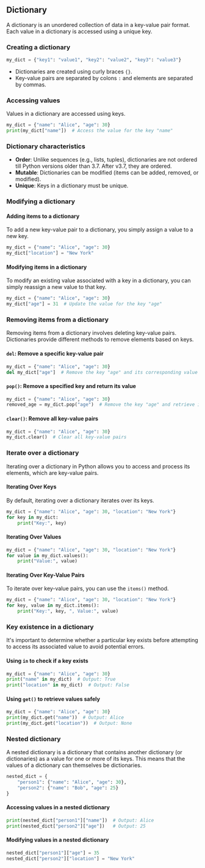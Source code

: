 ## Dictionary

A dictionary is an unordered collection of data in a key-value pair format.  
Each value in a dictionary is accessed using a unique key.

### Creating a dictionary
```python
my_dict = {"key1": "value1", "key2": "value2", "key3": "value3"}
```
- Dictionaries are created using curly braces `{}`.
- Key-value pairs are separated by colons `:` and elements are separated by commas.

### Accessing values
Values in a dictionary are accessed using keys.

```python
my_dict = {"name": "Alice", "age": 30}
print(my_dict["name"])  # Access the value for the key "name"
```

### Dictionary characteristics
- **Order**: Unlike sequences (e.g., lists, tuples), dictionaries are not ordered till Python versions older than 3.7. After v3.7, they are ordered.
- **Mutable**: Dictionaries can be modified (items can be added, removed, or modified).
- **Unique**: Keys in a dictionary must be unique.

### Modifying a dictionary
#### Adding items to a dictionary
To add a new key-value pair to a dictionary, you simply assign a value to a new key.

```python
my_dict = {"name": "Alice", "age": 30}
my_dict["location"] = "New York"
```

#### Modifying items in a dictionary
To modify an existing value associated with a key in a dictionary, you can simply reassign a new value to that key.

```python
my_dict = {"name": "Alice", "age": 30}
my_dict["age"] = 31  # Update the value for the key "age"
```

### Removing items from a dictionary
Removing items from a dictionary involves deleting key-value pairs. Dictionaries provide different methods to remove elements based on keys.

#### `del`: Remove a specific key-value pair
```python
my_dict = {"name": "Alice", "age": 30}
del my_dict["age"]  # Remove the key "age" and its corresponding value
```

#### `pop()`: Remove a specified key and return its value
```python
my_dict = {"name": "Alice", "age": 30}
removed_age = my_dict.pop("age")  # Remove the key "age" and retrieve its value
```

#### `clear()`: Remove all key-value pairs
```python
my_dict = {"name": "Alice", "age": 30}
my_dict.clear()  # Clear all key-value pairs
```

### Iterate over a dictionary
Iterating over a dictionary in Python allows you to access and process its elements, which are key-value pairs.

#### Iterating Over Keys
By default, iterating over a dictionary iterates over its keys.
```python
my_dict = {"name": "Alice", "age": 30, "location": "New York"}
for key in my_dict:
    print("Key:", key)
```

#### Iterating Over Values
```python
my_dict = {"name": "Alice", "age": 30, "location": "New York"}
for value in my_dict.values():
    print("Value:", value)
```

#### Iterating Over Key-Value Pairs
To iterate over key-value pairs, you can use the `items()` method.
```python
my_dict = {"name": "Alice", "age": 30, "location": "New York"}
for key, value in my_dict.items():
    print("Key:", key, ", Value:", value)
```

### Key existence in a dictionary
It's important to determine whether a particular key exists before attempting to access its associated value to avoid potential errors.

#### Using `in` to check if a key exists
```python
my_dict = {"name": "Alice", "age": 30}
print("name" in my_dict)  # Output: True
print("location" in my_dict)  # Output: False
```

#### Using `get()` to retrieve values safely
```python
my_dict = {"name": "Alice", "age": 30}
print(my_dict.get("name"))  # Output: Alice
print(my_dict.get("location"))  # Output: None
```

### Nested dictionary
A nested dictionary is a dictionary that contains another dictionary (or dictionaries) as a value for one or more of its keys. This means that the values of a dictionary can themselves be dictionaries.

```python
nested_dict = {
    "person1": {"name": "Alice", "age": 30},
    "person2": {"name": "Bob", "age": 25}
}
```

#### Accessing values in a nested dictionary
```python
print(nested_dict["person1"]["name"])  # Output: Alice
print(nested_dict["person2"]["age"])   # Output: 25
```

#### Modifying values in a nested dictionary
```python
nested_dict["person1"]["age"] = 35
nested_dict["person2"]["location"] = "New York"
```